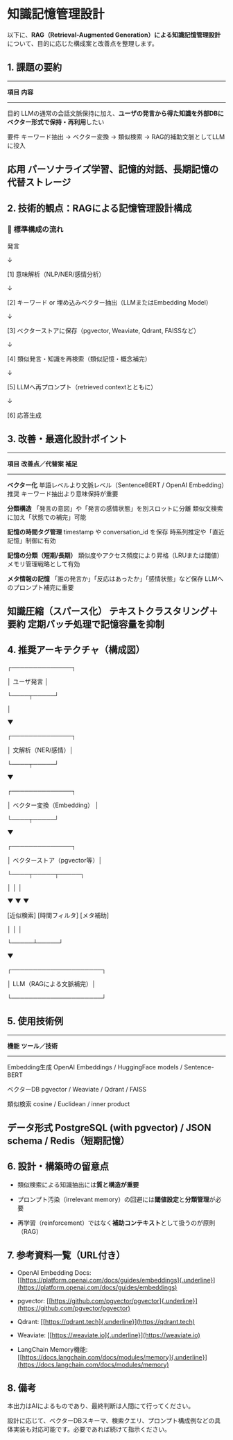 # **知識記憶管理設計**

以下に、**RAG（Retrieval-Augmented Generation）による知識記憶管理設計**について、目的に応じた構成案と改善点を整理します。

## **1. 課題の要約**

  ------------------------------------------------------------------------------------------------------------------
  **項目**   **内容**
  ---------- -------------------------------------------------------------------------------------------------------
  目的       LLMの通常の会話文脈保持に加え、**ユーザの発言から得た知識を外部DBにベクター形式で保持・再利用**したい

  要件       キーワード抽出 → ベクター変換 → 類似検索 → RAG的補助文脈としてLLMに投入

  応用       パーソナライズ学習、記憶的対話、長期記憶の代替ストレージ
  ------------------------------------------------------------------------------------------------------------------

## **2. 技術的観点：RAGによる記憶管理設計構成**

### **🔁 標準構成の流れ**

発言

↓

\[1\] 意味解析（NLP/NER/感情分析）

↓

\[2\] キーワード or 埋め込みベクター抽出（LLMまたはEmbedding Model）

↓

\[3\] ベクターストアに保存（pgvector, Weaviate, Qdrant, FAISSなど）

↓

\[4\] 類似発言・知識を再検索（類似記憶・概念補完）

↓

\[5\] LLMへ再プロンプト（retrieved contextとともに）

↓

\[6\] 応答生成

## **3. 改善・最適化設計ポイント**

  --------------------------------------------------------------------------------------------------------------------------------------
  **項目**                      **改善点／代替案**                                                **補足**
  ----------------------------- ----------------------------------------------------------------- --------------------------------------
  **ベクター化**                単語レベルより文脈レベル（SentenceBERT / OpenAI Embedding）推奨   キーワード抽出より意味保持が重要

  **分類構造**                  「発言の意図」や「発言の感情状態」を別スロットに分離              類似文検索に加え「状態での補完」可能

  **記憶の時間タグ管理**        timestamp や conversation_id を保存                               時系列推定や「直近記憶」制御に有効

  **記憶の分類（短期/長期）**   類似度やアクセス頻度により昇格（LRUまたは閾値）                   メモリ管理戦略として有効

  **メタ情報の記憶**            「誰の発言か」「反応はあったか」「感情状態」など保存              LLMへのプロンプト補完に重要

  **知識圧縮（スパース化）**    テキストクラスタリング＋要約                                      定期バッチ処理で記憶容量を抑制
  --------------------------------------------------------------------------------------------------------------------------------------

## **4. 推奨アーキテクチャ（構成図）**

┌──────────────┐

│ ユーザ発言 │

└────┬─────┘

│

▼

┌──────────────┐

│ 文解析（NER/感情）│

└────┬─────┘

▼

┌──────────────┐

│ ベクター変換（Embedding） │

└────┬─────┘

▼

┌──────────────┐

│ ベクターストア（pgvector等）│

└────┬─────┬─────┐

│ │ │

▼ ▼ ▼

\[近似検索\] \[時間フィルタ\] \[メタ補助\]

│ │ │

└─────┴─────┘

▼

┌─────────────────────┐

│ LLM（RAGによる文脈補完）│

└─────────────────────┘

## **5. 使用技術例**

  ------------------------------------------------------------------------------
  **機能**        **ツール／技術**
  --------------- --------------------------------------------------------------
  Embedding生成   OpenAI Embeddings / HuggingFace models / Sentence-BERT

  ベクターDB      pgvector / Weaviate / Qdrant / FAISS

  類似検索        cosine / Euclidean / inner product

  データ形式      PostgreSQL (with pgvector) / JSON schema / Redis（短期記憶）
  ------------------------------------------------------------------------------

## **6. 設計・構築時の留意点**

- 類似検索による知識抽出には**質と構造が重要**

- プロンプト汚染（irrelevant memory）の回避には**閾値設定**と**分類管理**が必要

- 再学習（reinforcement）ではなく**補助コンテキスト**として扱うのが原則（RAG）

## **7. 参考資料一覧（URL付き）**

- OpenAI Embedding Docs: [[https://platform.openai.com/docs/guides/embeddings]{.underline}](https://platform.openai.com/docs/guides/embeddings)

- pgvector: [[https://github.com/pgvector/pgvector]{.underline}](https://github.com/pgvector/pgvector)

- Qdrant: [[https://qdrant.tech]{.underline}](https://qdrant.tech)

- Weaviate: [[https://weaviate.io]{.underline}](https://weaviate.io)

- LangChain Memory機能: [[https://docs.langchain.com/docs/modules/memory]{.underline}](https://docs.langchain.com/docs/modules/memory)

## **8. 備考**

本出力はAIによるものであり、最終判断は人間にて行ってください。

設計に応じて、ベクターDBスキーマ、検索クエリ、プロンプト構成例などの具体実装も対応可能です。必要であれば続けて指示ください。
